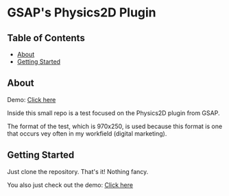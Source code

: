 # GSAP's Physics2D Plugin

## Table of Contents
+ [About](#about)
+ [Getting Started](#getting_started)

## About <a name = "about"></a>
Demo: [Click here](https://physics2d.netlify.com/)

Inside this small repo is a test focused on the Physics2D plugin from GSAP. 

The format of the test, which is 970x250, is used because this format is one that occurs vey often in my workfield (digital marketing).

## Getting Started <a name = "getting_started"></a>
Just clone the repository. That's it! Nothing fancy.

You also just check out the demo: [Click here](https://physics2d.netlify.com/)
